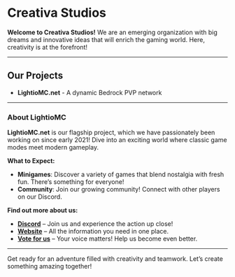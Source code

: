 # **Creativa Studios**

**Welcome to Creativa Studios!** We are an emerging organization with big dreams and innovative ideas that will enrich the gaming world. Here, creativity is at the forefront!

---

## **Our Projects**

- **LightioMC.net** - A dynamic Bedrock PVP network

---

### **About LightioMC**

**LightioMC.net** is our flagship project, which we have passionately been working on since early 2021! Dive into an exciting world where classic game modes meet modern gameplay.

**What to Expect:**
- **Minigames**: Discover a variety of games that blend nostalgia with fresh fun. There’s something for everyone!
- **Community**: Join our growing community! Connect with other players on our Discord.

**Find out more about us:**
- **[Discord](discord.lightiomc.net)** – Join us and experience the action up close!
- **[Website](http://lightiomc.net)** – All the information you need in one place.
- **[Vote for us](https://minecraftpocket-servers.com/server/128143/vote/)** – Your voice matters! Help us become even better.

---

Get ready for an adventure filled with creativity and teamwork. Let’s create something amazing together!
